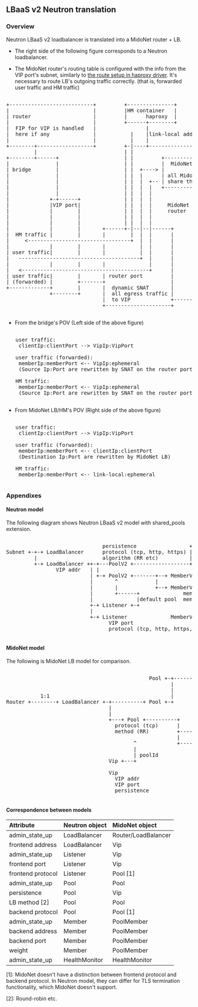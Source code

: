 ## LBaaS v2 Neutron translation

### Overview

Neutron LBaaS v2 loadbalancer is translated into a MidoNet router + LB.

* The right side of the following figure corresponds to a Neutron loadbalancer.

* The MidoNet router's routing table is configured with the info from
  the VIP port's subnet, similarly to
  [the route setup in haproxy driver](https://github.com/openstack/neutron-lbaas/blob/c5acb45ff6a8c2c41b84bdb2406450731491cad8/neutron_lbaas/drivers/haproxy/namespace_driver.py#L334-L353).
  It's necessary to route LB's outgoing traffic correctly.
  (that is, forwarded user traffic and HM traffic)

<pre>

+---------------------------+         +---------------+
|                           |         |HM container   |
| router                    |         |      haproxy  |
|                           |         +------+--------+
|  FIP for VIP is handled   |                |
|  here if any              |           |    |link-local addresses
|                           |           |    |
+--------+------------------+         +-|----+---------------+
         |                            | |                    |
+--------+------+                     | |         +----------+--------+
|               |                     | |         |  MidoNet LB       |
| bridge        |                     | |  +----> |                   |
|               |                     | |  |      | all MidoNet VIPs  |
|               |                     | |  |  +-- | share the same IP |
|               |                     | |  |  |   +----------+--------+
|               |                     | |  |  |              |
|             +-+------+              | |  |  |              |
|             |VIP port|              | |  |  |     MidoNet  |
|             |        |              | |  |  |     router   |
|             |        |              | |  |  |              |
|             |        |              | |  |  |              |
|             |        |       +------+-|--|--|------+       |
|  HM traffic |        |       |        |  |  |      |       |
|     <---------------------------------+  |  |      |       |
|             |        |       |           |  |      |       |
| user traffic|        |       |           |  |      |       |
|   ---------------------------------------+  |      |       |
|             |        |       |              |      |       |
|   <-----------------------------------------+      |       |
| user traffic|        |       | router port         |       |
| (forwarded) |        +-------+                     |       |
+-------------+        |       |  dynamic SNAT       |       |
              +--------+       |  all egress traffic |       |
                               |  to VIP             +-------+
                               +---------------------+

</pre>

* From the bridge's POV (Left side of the above figure)

<pre>

   user traffic:
    clientIp:clientPort --> VipIp:VipPort

   user traffic (forwarded):
    memberIp:memberPort <-- VipIp:ephemeral
    (Source Ip:Port are rewritten by SNAT on the router port)

   HM traffic:
    memberIp:memberPort <-- VipIp:ephemeral
    (Source Ip:Port are rewritten by SNAT on the router port)

</pre>

* From MidoNet LB/HM's POV (Right side of the above figure)

<pre>

   user traffic:
    clientIp:clientPort --> VipIp:VipPort

   user traffic (forwarded):
    memberIp:memberPort <-- clientIp:clientPort
    (Destination Ip:Port are rewritten by MidoNet LB)

   HM traffic:
    memberIp:memberPort <-- link-local:ephemeral

</pre>

### Appendixes

#### Neutron model

The following diagram shows Neutron LBaaS v2 model
with shared_pools extension.

<pre>

                               persistence                 +-+ HealthMonitorV2
Subnet +-+-+ LoadBalancer      protocol (tcp, http, https) |
         |                     algorithm (RR etc)          |1:1
         +-+ LoadBalancer ++-+---PoolV2 +------------------+
                VIP addr   | |
                           | +-+ PoolV2 +-------+--+ MemberV2
                           |       ^            |
                           |       |            +--+ MemberV2 +------++ Subnet
                           |       +------+              member addr |
                           |              |default pool  member port |
                           +-+ Listener +-+                          |
                           |                                         |
                           +-+ Listener              MemberV2 +------+
                                 VIP port
                                 protocol (tcp, http, https, https-terminated)

</pre>

#### MidoNet model

The following is MidoNet LB model for comparison.

<pre>

                                              Pool +-+--------+ HealthMonitor
                                                     |
                                                     |
           1:1                                       |
Router +--------+ LoadBalancer +-+----------+ Pool +-+
                                 |
                                 |
                                 +---+ Pool +----------+
                                   protocol (tcp)      |
                                   method (RR)         +-----+ PoolMember
                                                       |
                                         ^             +-----+ PoolMember
                                         |                      member addr
                                         | poolId               member port
                                 Vip +---+

                                 Vip
                                   VIP addr
                                   VIP port
                                   persistence

</pre>

#### Correspondence between models

|Attribute        |Neutron object |MidoNet object       |
|:----------------|:--------------|:--------------------|
|admin_state_up   |LoadBalancer   |Router/LoadBalancer  |
|frontend address |LoadBalancer   |Vip                  |
|admin_state_up   |Listener       |Vip                  |
|frontend port    |Listener       |Vip                  |
|frontend protocol|Listener       |Pool [1]             |
|admin_state_up   |Pool           |Pool                 |
|persistence      |Pool           |Vip                  |
|LB method [2]    |Pool           |Pool                 |
|backend protocol |Pool           |Pool [1]             |
|admin_state_up   |Member         |PoolMember           |
|backend address  |Member         |PoolMember           |
|backend port     |Member         |PoolMember           |
|weight           |Member         |PoolMember           |
|admin_state_up   |HealthMonitor  |HealthMonitor        |

[1]: MidoNet doesn't have a distinction between frontend protocol and
backend protocol.  In Neutron model, they can differ for TLS termination
functionality, which MidoNet doesn't support.

[2]: Round-robin etc.
